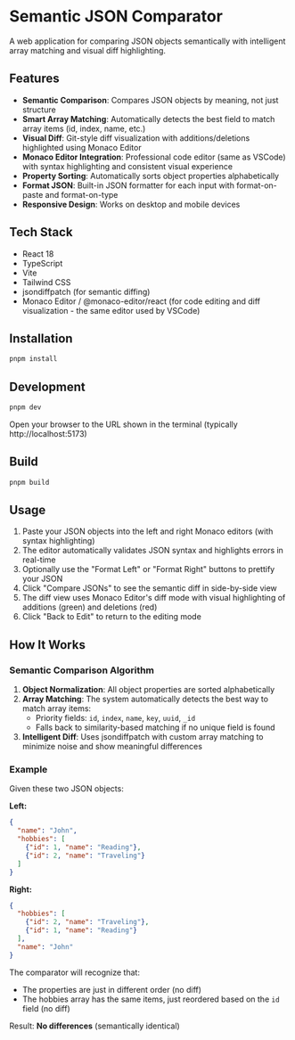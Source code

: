 # Semantic JSON Comparator

A web application for comparing JSON objects semantically with intelligent array matching and visual diff highlighting.

## Features

- **Semantic Comparison**: Compares JSON objects by meaning, not just structure
- **Smart Array Matching**: Automatically detects the best field to match array items (id, index, name, etc.)
- **Visual Diff**: Git-style diff visualization with additions/deletions highlighted using Monaco Editor
- **Monaco Editor Integration**: Professional code editor (same as VSCode) with syntax highlighting and consistent visual experience
- **Property Sorting**: Automatically sorts object properties alphabetically
- **Format JSON**: Built-in JSON formatter for each input with format-on-paste and format-on-type
- **Responsive Design**: Works on desktop and mobile devices

## Tech Stack

- React 18
- TypeScript
- Vite
- Tailwind CSS
- jsondiffpatch (for semantic diffing)
- Monaco Editor / @monaco-editor/react (for code editing and diff visualization - the same editor used by VSCode)

## Installation

```bash
pnpm install
```

## Development

```bash
pnpm dev
```

Open your browser to the URL shown in the terminal (typically http://localhost:5173)

## Build

```bash
pnpm build
```

## Usage

1. Paste your JSON objects into the left and right Monaco editors (with syntax highlighting)
2. The editor automatically validates JSON syntax and highlights errors in real-time
3. Optionally use the "Format Left" or "Format Right" buttons to prettify your JSON
4. Click "Compare JSONs" to see the semantic diff in side-by-side view
5. The diff view uses Monaco Editor's diff mode with visual highlighting of additions (green) and deletions (red)
6. Click "Back to Edit" to return to the editing mode

## How It Works

### Semantic Comparison Algorithm

1. **Object Normalization**: All object properties are sorted alphabetically
2. **Array Matching**: The system automatically detects the best way to match array items:
   - Priority fields: `id`, `index`, `name`, `key`, `uuid`, `_id`
   - Falls back to similarity-based matching if no unique field is found
3. **Intelligent Diff**: Uses jsondiffpatch with custom array matching to minimize noise and show meaningful differences

### Example

Given these two JSON objects:

**Left:**
```json
{
  "name": "John",
  "hobbies": [
    {"id": 1, "name": "Reading"},
    {"id": 2, "name": "Traveling"}
  ]
}
```

**Right:**
```json
{
  "hobbies": [
    {"id": 2, "name": "Traveling"},
    {"id": 1, "name": "Reading"}
  ],
  "name": "John"
}
```

The comparator will recognize that:
- The properties are just in different order (no diff)
- The hobbies array has the same items, just reordered based on the `id` field (no diff)

Result: **No differences** (semantically identical)


